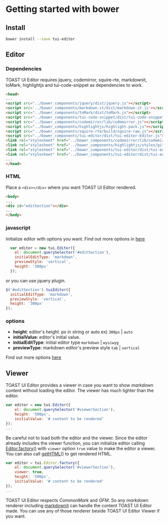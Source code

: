 # Getting started with bower

## Install
```sh
bower install --save tui-editor
```

## Editor
### Dependencies
TOAST UI Editor requires jquery, codemirror, squire-rte, markdownit, toMark, highlightjs and tui-code-snippet as dependencies to work.
```html
<head>
...
<script src="../bower_components/jquery/dist/jquery.js"></script>
<script src='../bower_components/markdown-it/dist/markdown-it.js'></script>
<script src="../bower_components/toMark/dist/toMark.js"></script>
<script src="../bower_components/tui-code-snippet/dist/tui-code-snippet.js"></script>
<script src="../bower_components/codemirror/lib/codemirror.js"></script>
<script src="../bower_components/highlightjs/highlight.pack.js"></script>
<script src="../bower_components/squire-rte/build/squire-raw.js"></script>
<script src="../bower_components/tui-editor/dist/tui-editor-Editor.js"></script>
<link rel="stylesheet" href="../bower_components/codemirror/lib/codemirror.css">
<link rel="stylesheet" href="../bower_components/highlightjs/styles/github.css">
<link rel="stylesheet" href="../bower_components/tui-editor/dist/tui-editor.css">
<link rel="stylesheet" href="../bower_components/tui-editor/dist/tui-editor-contents.css">
...
</head>
```

### HTML
Place a `<div></div>` where you want TOAST UI Editor rendered.
```html
<body>
...
<div id="editSection"></div>
...
</body>
```

### javascript
Initialize editor with options you want. Find out more options in [here](https://nhnent.github.io/tui.editor/api/latest/ToastUIEditor.html#ToastUIEditor)
```javascript
  var editor = new tui.Editor({
    el: document.querySelector('#editSection'),
    initialEditType: 'markdown',
    previewStyle: 'vertical',
    height: '300px'
  });
```
or you can use jquery plugin.
```javascript
$('#editSection').tuiEditor({
  initialEditType: 'markdown',
  previewStyle: 'vertical',
  height: '300px'
});
```

### options
* **height**: editor's height. px in string or auto ex) `300px` | `auto`
* **initialValue**: editor's initial value.
* **initialEditType**: initial editor type `markdown` | `wysiwyg`
* **previewType**: markdown editor's preview style `tab` | `vertical`

Find out more options [here](https://nhnent.github.io/tui.editor/api/latest/ToastUIEditor.html#ToastUIEditor)

## Viewer
TOAST UI Editor provides a viewer in case you want to show *markdown* content without loading the editor. The viewer has much lighter than the editor.

```javascript
var editor = new tui.Editor({
    el: document.querySelector('#viewerSection'),
    height: '500px',
    initialValue: '# content to be rendered'
});
...
```

Be careful not to load both the editor and the viewer. Since the editor already includes the viewer function, you can initialize editor calling [Editor.factory()]() with `viewer` option `true` value to make the editor a viewer. You can also call [getHTML()]() to get rendered HTML.

```javascript
var editor = tui.Editor.factory({
    el: document.querySelector('#viewerSection'),
    viewer: true,
    height: '500px',
    initialValue: '# content to be rendered'
});
...
```

TOAST UI Editor respects *CommonMark* and *GFM*. So any *markdown* renderer including [markdownit](https://github.com/markdown-it/markdown-it) can handle the content TOAST UI Editor made. You can use any of those renderer beside TOAST UI Editor Viewer if you want.
